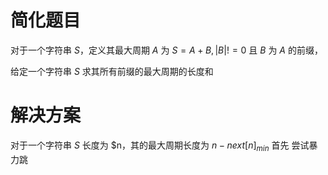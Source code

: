 # 简化题目

对于一个字符串 $S$，定义其最大周期 $A$ 为 $S = A + B,  |B| != 0$  且 $B$ 为 $A$ 的前缀，

给定一个字符串 $S$ 求其所有前缀的最大周期的长度和

# 解决方案

对于一个字符串 $S$ 长度为 $n，其的最大周期长度为 $n-next[n]_{min}$ 首先 尝试暴力跳